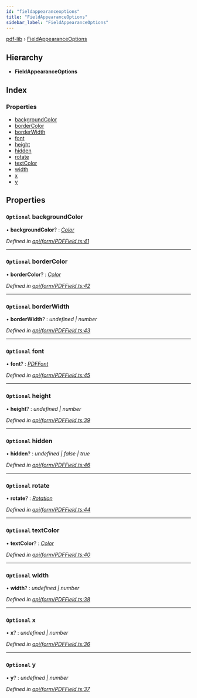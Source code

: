 ```yaml
---
id: "fieldappearanceoptions"
title: "FieldAppearanceOptions"
sidebar_label: "FieldAppearanceOptions"
---
```


[pdf-lib](../index.md) › [FieldAppearanceOptions](fieldappearanceoptions.md)

## Hierarchy

* **FieldAppearanceOptions**

## Index

### Properties

* [backgroundColor](fieldappearanceoptions.md#optional-backgroundcolor)
* [borderColor](fieldappearanceoptions.md#optional-bordercolor)
* [borderWidth](fieldappearanceoptions.md#optional-borderwidth)
* [font](fieldappearanceoptions.md#optional-font)
* [height](fieldappearanceoptions.md#optional-height)
* [hidden](fieldappearanceoptions.md#optional-hidden)
* [rotate](fieldappearanceoptions.md#optional-rotate)
* [textColor](fieldappearanceoptions.md#optional-textcolor)
* [width](fieldappearanceoptions.md#optional-width)
* [x](fieldappearanceoptions.md#optional-x)
* [y](fieldappearanceoptions.md#optional-y)

## Properties

### `Optional` backgroundColor

• **backgroundColor**? : *[Color](../index.md#color)*

*Defined in [api/form/PDFField.ts:41](https://github.com/Hopding/pdf-lib/blob/e10290a/src/api/form/PDFField.ts#L41)*

___

### `Optional` borderColor

• **borderColor**? : *[Color](../index.md#color)*

*Defined in [api/form/PDFField.ts:42](https://github.com/Hopding/pdf-lib/blob/e10290a/src/api/form/PDFField.ts#L42)*

___

### `Optional` borderWidth

• **borderWidth**? : *undefined | number*

*Defined in [api/form/PDFField.ts:43](https://github.com/Hopding/pdf-lib/blob/e10290a/src/api/form/PDFField.ts#L43)*

___

### `Optional` font

• **font**? : *[PDFFont](../classes/pdffont.md)*

*Defined in [api/form/PDFField.ts:45](https://github.com/Hopding/pdf-lib/blob/e10290a/src/api/form/PDFField.ts#L45)*

___

### `Optional` height

• **height**? : *undefined | number*

*Defined in [api/form/PDFField.ts:39](https://github.com/Hopding/pdf-lib/blob/e10290a/src/api/form/PDFField.ts#L39)*

___

### `Optional` hidden

• **hidden**? : *undefined | false | true*

*Defined in [api/form/PDFField.ts:46](https://github.com/Hopding/pdf-lib/blob/e10290a/src/api/form/PDFField.ts#L46)*

___

### `Optional` rotate

• **rotate**? : *[Rotation](../index.md#rotation)*

*Defined in [api/form/PDFField.ts:44](https://github.com/Hopding/pdf-lib/blob/e10290a/src/api/form/PDFField.ts#L44)*

___

### `Optional` textColor

• **textColor**? : *[Color](../index.md#color)*

*Defined in [api/form/PDFField.ts:40](https://github.com/Hopding/pdf-lib/blob/e10290a/src/api/form/PDFField.ts#L40)*

___

### `Optional` width

• **width**? : *undefined | number*

*Defined in [api/form/PDFField.ts:38](https://github.com/Hopding/pdf-lib/blob/e10290a/src/api/form/PDFField.ts#L38)*

___

### `Optional` x

• **x**? : *undefined | number*

*Defined in [api/form/PDFField.ts:36](https://github.com/Hopding/pdf-lib/blob/e10290a/src/api/form/PDFField.ts#L36)*

___

### `Optional` y

• **y**? : *undefined | number*

*Defined in [api/form/PDFField.ts:37](https://github.com/Hopding/pdf-lib/blob/e10290a/src/api/form/PDFField.ts#L37)*
